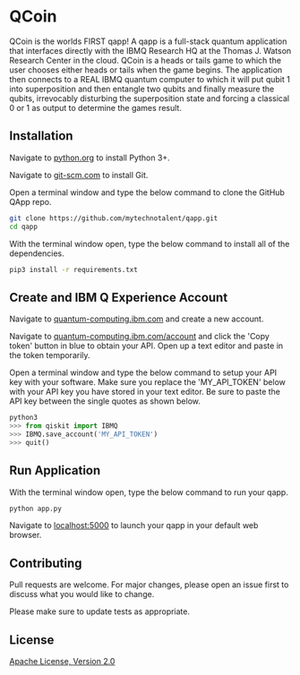 # QCoin

QCoin is the worlds FIRST qapp!  A qapp is a full-stack quantum application that interfaces directly with the IBMQ Research HQ at the Thomas J. Watson Research Center in the cloud.  QCoin is a heads or tails game to which the user chooses either heads or tails when the game begins.  The application then connects to a REAL IBMQ quantum computer to which it will put qubit 1 into superposition and then entangle two qubits and finally measure the qubits, irrevocably disturbing the superposition state and forcing a classical 0 or 1 as output to determine the games result.

## Installation

Navigate to [python.org](https://www.python.org/downloads/) to install Python 3+.

Navigate to [git-scm.com](https://git-scm.com/book/en/v1/Getting-Started-Installing-Git) to install Git.

Open a terminal window and type the below command to clone the GitHub QApp repo.

```bash
git clone https://github.com/mytechnotalent/qapp.git
cd qapp
```

With the terminal window open, type the below command to install all of the dependencies.

```bash
pip3 install -r requirements.txt
```

## Create and IBM Q Experience Account

Navigate to [quantum-computing.ibm.com](https://quantum-computing.ibm.com/) and create a new account.

Navigate to [quantum-computing.ibm.com/account](https://quantum-computing.ibm.com/account) and click the 'Copy token' button in blue to obtain your API.  Open up a text editor and paste in the token temporarily.

Open a terminal window and type the below command to setup your API key with your software.  Make sure you replace the 'MY_API_TOKEN' below with your API key you have stored in your text editor.  Be sure to paste the API key between the single quotes as shown below.

```python
python3
>>> from qiskit import IBMQ
>>> IBMQ.save_account('MY_API_TOKEN')
>>> quit()
```

## Run Application

With the terminal window open, type the below command to run your qapp.

```bash
python app.py
```

Navigate to [localhost:5000](http://localhost:5000) to launch your qapp in your default web browser.

## Contributing

Pull requests are welcome. For major changes, please open an issue first to discuss what you would like to change.

Please make sure to update tests as appropriate.

## License

[Apache License, Version 2.0](https://www.apache.org/licenses/LICENSE-2.0/)
